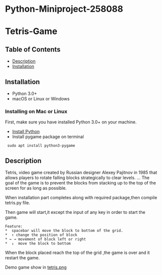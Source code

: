 # Python-Miniproject-258088

# Tetris-Game

## Table of Contents
* [Description](#Description)
* [Installation](#Installation)
 
## Installation

* Python 3.0+
* macOS or Linux or Windows 

### Installing on Mac or Linux
First, make sure you have installed Python 3.0+ on your machine.
* [Install Python](https://realpython.com/installing-python/)
* Install pygame package on terminal

```
 sudo apt install python3-pygame

```
## Description 

   Tetris, video game created by Russian designer Alexey Pajitnov in 1985 that allows players to rotate falling blocks strategically to clear levels. ... The goal of the game is to prevent the blocks from stacking up to the top of the screen for as long as possible.

 When installation part completes along with required package,then compile tetris.py file.
 
 Then game will start,it except the input of any key in order to start the game.
    
    Feature:
    *  spacebar will move the block to bottom of the grid.
    *  ↑ change the position of block
    * ← → movement of block left or right
    *  ↓  move the block to bottom
    
 When the block placed reach the top of the grid ,the game is over and it restart the game.
 
 Demo game show in [tetris.png](https://github.com/nikhilshetty589/Python-Miniproject-258088/blob/main/tetris.png)
